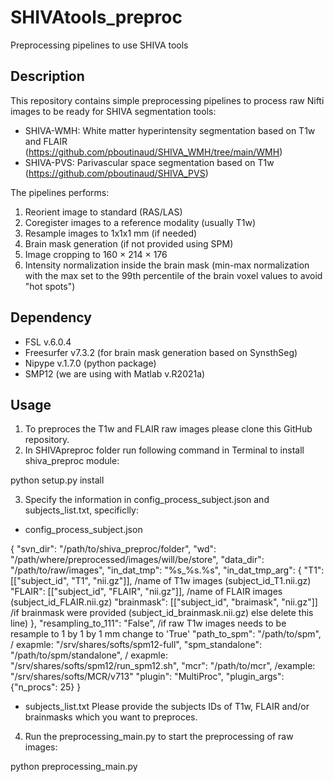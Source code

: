 # SHIVAtools_preproc
Preprocessing pipelines to use SHIVA tools

## Description
This repository contains simple preprocessing pipelines to process raw Nifti images to be ready for SHIVA segmentation tools:

- SHIVA-WMH: White matter hyperintensity segmentation based on T1w and FLAIR (https://github.com/pboutinaud/SHIVA_WMH/tree/main/WMH)
- SHIVA-PVS: Parivascular space segmentation based on T1w (https://github.com/pboutinaud/SHIVA_PVS)

The pipelines performs:

1) Reorient image to standard (RAS/LAS)
2) Coregister images to a reference modality (usually T1w)
3) Resample images to 1x1x1 mm (if needed) 
4) Brain mask generation (if not provided using SPM)
5) Image cropping to 160 × 214 × 176 
6) Intensity normalization inside the brain mask  (min-max normalization with the max set to the 99th percentile of the brain voxel values to avoid "hot spots")

## Dependency

- FSL v.6.0.4 
- Freesurfer v7.3.2 (for brain mask generation based on SynsthSeg)
- Nipype v.1.7.0 (python package) 
- SMP12 (we are using with Matlab v.R2021a)

## Usage

1. To preproces the T1w and FLAIR raw images please clone this GitHub repository.
2. In SHIVApreproc folder run following command in Terminal to install shiva_preproc module:

python setup.py install

3. Specify the information in config_process_subject.json and subjects_list.txt, specificlly:

- config_process_subject.json

{
    "svn_dir": "/path/to/shiva_preproc/folder",
    "wd": "/path/where/preprocessed/images/will/be/store",
    "data_dir": "/path/to/raw/images",
    "in_dat_tmp": "%s_%s.%s",
    "in_dat_tmp_arg": {
        "T1": [["subject_id", "T1", "nii.gz"]],             /name of T1w images (subject_id_T1.nii.gz)
        "FLAIR": [["subject_id", "FLAIR", "nii.gz"]],       /name of FLAIR images (subject_id_FLAIR.nii.gz)
        "brainmask": [["subject_id", "braimask", "nii.gz"]] /if brainmask were provided (subject_id_brainmask.nii.gz) else delete this line)
        },
    "resampling_to_111": "False",                 /if raw T1w images needs to be resample to 1 by 1 by 1 mm change to 'True'
    "path_to_spm": "/path/to/spm",                                      / exapmle:    "/srv/shares/softs/spm12-full",
    "spm_standalone": "/path/to/spm/standalone",                        / exapmle:    "/srv/shares/softs/spm12/run_spm12.sh",
    "mcr": "/path/to/mcr",                                              /example:     "/srv/shares/softs/MCR/v713"
    "plugin": "MultiProc",
    "plugin_args": {"n_procs": 25}
}

- subjects_list.txt
Please provide the subjects IDs of T1w, FLAIR and/or brainmasks which you want to preproces.

4. Run the preprocessing_main.py to start the preprocessing of raw images:

python  preprocessing_main.py


